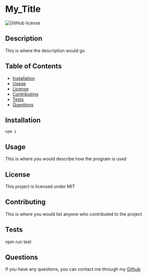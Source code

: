 # My_Title 
  ![GitHub license](https://img.shields.io/badge/license-MIT-blue.svg)
  ## Description
  This is where the description would go
  ## Table of Contents
  - [Installation](#Installation)
  - [Usage](#Usage)
 - [License](#License)
  - [Contributing](#Contributing)
  - [Tests](#Tests)
  - [Questions](#Questions)
  ## Installation
    npm i
  ## Usage
  This is where you would describe how the program is used
## License

This project is licensed under MIT
  ## Contributing 
  This is where you would list anyone who contributed to the project
  ## Tests
  npm run test
  ## Questions
  If you have any questions, you can contact me through my [Github](www.github.com/levickane)

